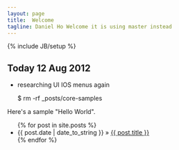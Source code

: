 ```yaml
---
layout: page
title:  Welcome
tagline: Daniel Ho Welcome it is using master instead 
---
```

{% include JB/setup %}

## Today 12 Aug 2012
- researching UI IOS menus again

    $ rm -rf _posts/core-samples

Here's a sample "Hello World".

<ul class="posts">
  {% for post in site.posts %}
    <li><span>{{ post.date | date_to_string }}</span> &raquo; <a href="{{ BASE_PATH }}{{ post.url }}">{{ post.title }}</a></li>
  {% endfor %}
</ul>



